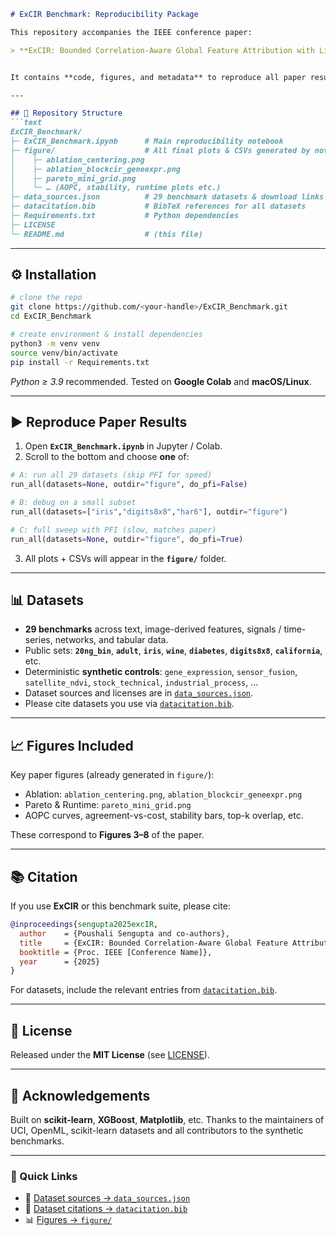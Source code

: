 
````markdown
# ExCIR Benchmark: Reproducibility Package

This repository accompanies the IEEE conference paper:

> **ExCIR: Bounded Correlation-Aware Global Feature Attribution with Lightweight Transfer**  


It contains **code, figures, and metadata** to reproduce all paper results.

---

## 📂 Repository Structure
```text
ExCIR_Benchmark/
├─ ExCIR_Benchmark.ipynb      # Main reproducibility notebook
├─ figure/                    # All final plots & CSVs generated by notebook
│    ├─ ablation_centering.png
│    ├─ ablation_blockcir_geneexpr.png
│    ├─ pareto_mini_grid.png
│    └─ … (AOPC, stability, runtime plots etc.)
├─ data_sources.json          # 29 benchmark datasets & download links
├─ datacitation.bib           # BibTeX references for all datasets
├─ Requirements.txt           # Python dependencies
├─ LICENSE
└─ README.md                  # (this file)
````

---

## ⚙️ Installation

```bash
# clone the repo
git clone https://github.com/<your-handle>/ExCIR_Benchmark.git
cd ExCIR_Benchmark

# create environment & install dependencies
python3 -m venv venv
source venv/bin/activate
pip install -r Requirements.txt
```

*Python ≥ 3.9* recommended. Tested on **Google Colab** and **macOS/Linux**.

---

## ▶️ Reproduce Paper Results

1. Open **`ExCIR_Benchmark.ipynb`** in Jupyter / Colab.
2. Scroll to the bottom and choose **one** of:

```python
# A: run all 29 datasets (skip PFI for speed)
run_all(datasets=None, outdir="figure", do_pfi=False)

# B: debug on a small subset
run_all(datasets=["iris","digits8x8","har6"], outdir="figure")

# C: full sweep with PFI (slow, matches paper)
run_all(datasets=None, outdir="figure", do_pfi=True)
```

3. All plots + CSVs will appear in the **`figure/`** folder.

---

## 📊 Datasets

* **29 benchmarks** across text, image-derived features, signals / time-series, networks, and tabular data.
* Public sets: **`20ng_bin`**, **`adult`**, **`iris`**, **`wine`**, **`diabetes`**, **`digits8x8`**, **`california`**, etc.
* Deterministic **synthetic controls**: `gene_expression`, `sensor_fusion`, `satellite_ndvi`, `stock_technical`, `industrial_process`, …
* Dataset sources and licenses are in [`data_sources.json`](./data_sources.json).
* Please cite datasets you use via [`datacitation.bib`](./datacitation.bib).

---

## 📈 Figures Included

Key paper figures (already generated in `figure/`):

* Ablation: `ablation_centering.png`, `ablation_blockcir_geneexpr.png`
* Pareto & Runtime: `pareto_mini_grid.png`
* AOPC curves, agreement-vs-cost, stability bars, top-k overlap, etc.

These correspond to **Figures 3–8** of the paper.

---

## 📚 Citation

If you use **ExCIR** or this benchmark suite, please cite:

```bibtex
@inproceedings{sengupta2025excIR,
  author    = {Poushali Sengupta and co-authors},
  title     = {ExCIR: Bounded Correlation-Aware Global Feature Attribution with Lightweight Transfer},
  booktitle = {Proc. IEEE [Conference Name]},
  year      = {2025}
}
```

For datasets, include the relevant entries from [`datacitation.bib`](./datacitation.bib).

---

## 📝 License

Released under the **MIT License** (see [LICENSE](./LICENSE)).

---

## 🙌 Acknowledgements

Built on **scikit-learn**, **XGBoost**, **Matplotlib**, etc.
Thanks to the maintainers of UCI, OpenML, scikit-learn datasets and all contributors to the synthetic benchmarks.

---

### 🔗 Quick Links

* 📂 [Dataset sources → `data_sources.json`](./data_sources.json)
* 📄 [Dataset citations → `datacitation.bib`](./datacitation.bib)
* 📊 [Figures → `figure/`](./figure)

```



